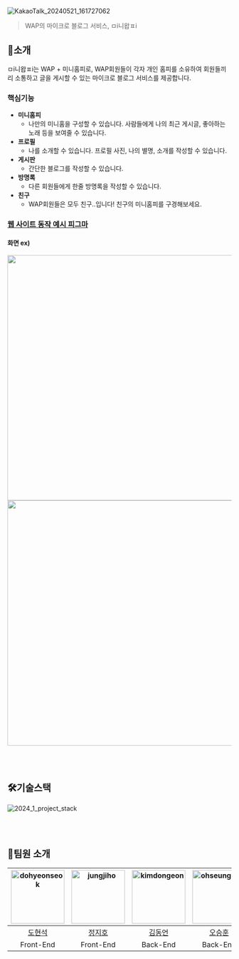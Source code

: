 
![KakaoTalk_20240521_161727062](https://github.com/pknu-wap/miniwapp/assets/102894803/aafa4a4a-5c65-4029-a879-10f365f66e7f)
>WAP의 마이크로 블로그 서비스, ㅁi니왑ㅍi


🤷소개
------------
ㅁi니왑ㅍi는 WAP + 미니홈피로, WAP회원들이 각자 개인 홈피를 소유하여
회원들끼리 소통하고 글을 게시할 수 있는 마이크로 블로그 서비스를 제공합니다.

### 핵심기능
* **미니홈피**
  * 나만의 미니홈을 구성할 수 있습니다. 사람들에게 나의 최근 게시글, 좋아하는 노래 등을 보여줄 수 있습니다.
* **프로필**
  * 나를 소개할 수 있습니다. 프로필 사진, 나의 별명, 소개를 작성할 수 있습니다.
* **게시판**
  * 간단한 블로그를 작성할 수 있습니다. 
* **방명록**
  * 다른 회원들에게 한줄 방명록을 작성할 수 있습니다.
* **친구**
  * WAP회원들은 모두 친구..입니다! 친구의 미니홈피를 구경해보세요.


### [웹 사이트 동작 예시 피그마](https://www.figma.com/file/AUiyU68S8W2GoxrpF7pSsG/miniwap_p?type=design&node-id=0-1&mode=design&t=2NmHfzkhvpHQtrYb-0)

#### 화면 ex)
<img src="https://github.com/user-attachments/assets/08567c75-3b87-4fd2-98f5-346fd93fd8b2" width="550">
<img src="https://github.com/user-attachments/assets/c73cdc73-71d3-4a33-9739-2fe661021874" width="550">



<!--사용화면은 어느정도 완성된 이후?-->

<br><br>
 
🛠️기술스택
--------
![2024_1_project_stack](https://github.com/pknu-wap/2024_1_web3/assets/102894803/3b39a915-0106-4959-9e07-6bd8c97aa03b)  

<br><br>

🤸팀원 소개
--------

|  <img src="https://avatars.githubusercontent.com/u/102894803?v=4" alt="dohyeonseok" width="120" height="120">  | <img src="https://avatars.githubusercontent.com/u/127932438?v=4" alt="jungjiho" width="120" height="120"> | <img src="https://avatars.githubusercontent.com/u/144599580?v=4" alt="kimdongeon" width="120" height="120">  | <img src="https://avatars.githubusercontent.com/u/120100354?v=4" alt="ohseunghun" width="120" height="120"> | <img src="https://avatars.githubusercontent.com/u/105716856?v=4" alt="parksiyun" width="120" height="120"> |
| :------------------------------------------------------------------------------------------------------: | :----------------------------------------------------------------------------------------------------: | :------------------------------------------------------------------------------------------------------: | :-----------------------------------------------------------------------------------------------------: | :-----------------------------------------------------------------------------------------------------: |
|  [도현석](https://github.com/oesnuj)   |    [정지호](https://github.com/LightningXQ)     |    [김동언](https://github.com/JONG-KYEONG)   |     [오승훈](https://github.com/os-hoon)   |      [박시윤](https://github.com/PororoAndFriends)      |
| Front-End |  Front-End |  Back-End  |  Back-End |  Back-End |  

